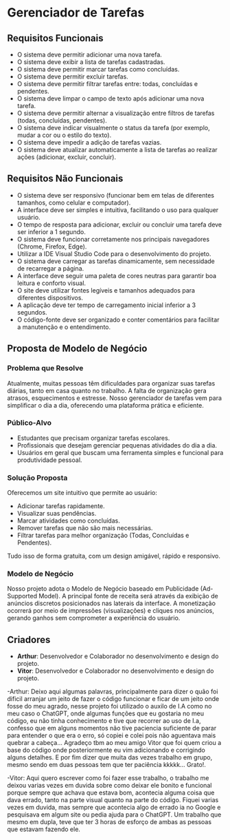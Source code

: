 # Gerenciador de Tarefas

## Requisitos Funcionais

- O sistema deve permitir adicionar uma nova tarefa.
- O sistema deve exibir a lista de tarefas cadastradas.
- O sistema deve permitir marcar tarefas como concluídas.
- O sistema deve permitir excluir tarefas.
- O sistema deve permitir filtrar tarefas entre: todas, concluídas e pendentes.
- O sistema deve limpar o campo de texto após adicionar uma nova tarefa.
- O sistema deve permitir alternar a visualização entre filtros de tarefas (todas, concluídas, pendentes).
- O sistema deve indicar visualmente o status da tarefa (por exemplo, mudar a cor ou o estilo do texto).
- O sistema deve impedir a adição de tarefas vazias.
- O sistema deve atualizar automaticamente a lista de tarefas ao realizar ações (adicionar, excluir, concluir).

## Requisitos Não Funcionais

- O sistema deve ser responsivo (funcionar bem em telas de diferentes tamanhos, como celular e computador).
- A interface deve ser simples e intuitiva, facilitando o uso para qualquer usuário.
- O tempo de resposta para adicionar, excluir ou concluir uma tarefa deve ser inferior a 1 segundo.
- O sistema deve funcionar corretamente nos principais navegadores (Chrome, Firefox, Edge).
- Utilizar a IDE Visual Studio Code para o desenvolvimento do projeto.
- O sistema deve carregar as tarefas dinamicamente, sem necessidade de recarregar a página.
- A interface deve seguir uma paleta de cores neutras para garantir boa leitura e conforto visual.
- O site deve utilizar fontes legíveis e tamanhos adequados para diferentes dispositivos.
- A aplicação deve ter tempo de carregamento inicial inferior a 3 segundos.
- O código-fonte deve ser organizado e conter comentários para facilitar a manutenção e o entendimento.

## Proposta de Modelo de Negócio

### Problema que Resolve

Atualmente, muitas pessoas têm dificuldades para organizar suas tarefas diárias, tanto em casa quanto no trabalho. A falta de organização gera atrasos, esquecimentos e estresse. Nosso gerenciador de tarefas vem para simplificar o dia a dia, oferecendo uma plataforma prática e eficiente.

### Público-Alvo

- Estudantes que precisam organizar tarefas escolares.
- Profissionais que desejam gerenciar pequenas atividades do dia a dia.
- Usuários em geral que buscam uma ferramenta simples e funcional para produtividade pessoal.

### Solução Proposta

Oferecemos um site intuitivo que permite ao usuário:
- Adicionar tarefas rapidamente.
- Visualizar suas pendências.
- Marcar atividades como concluídas.
- Remover tarefas que não são mais necessárias.
- Filtrar tarefas para melhor organização (Todas, Concluídas e Pendentes).

Tudo isso de forma gratuita, com um design amigável, rápido e responsivo.

### Modelo de Negócio

Nosso projeto adota o Modelo de Negócio baseado em Publicidade (Ad-Supported Model). A principal fonte de receita será através da exibição de anúncios discretos posicionados nas laterais da interface. A monetização ocorrerá por meio de impressões (visualizações) e cliques nos anúncios, gerando ganhos sem comprometer a experiência do usuário.

##  Criadores

- **Arthur**: Desenvolvedor e Colaborador no desenvolvimento e design do projeto.
- **Vitor**: Desenvolvedor e Colaborador no desenvolvimento e design do projeto.

-Arthur: Deixo aqui algumas palavras, principalmente para dizer o quão foi dificil arranjar um jeito de fazer o código funcionar
e ficar de um jeito onde fosse do meu agrado, nesse projeto foi utilizado o auxilo de I.A como no meu caso o ChatGPT, onde algumas
funções que eu gostaria no meu código, eu não tinha conhecimento e tive que recorrer ao uso de I.a, confesso que em alguns momentos não tive
paciencia suficiente de parar para entender o que era o erro, só copiei e colei pois não aguentava mais quebrar a cabeça...
Agradeço tbm ao meu amigo Vitor que foi quem criou a base do código onde posteriormente eu vim adicionando e corrigindo alguns detalhes.
E por fim dizer que muita das vezes trabalho em grupo, mesmo sendo em duas pessoas tem que ter paciência kkkkk... Grato!.

-Vitor: Aqui quero escrever como foi fazer esse trabalho, o trabalho me deixou varias vezes em duvida sobre como deixar ele bonito e
funcional porque sempre que achava que estava bom, acontecia alguma coisa que dava errado, tanto na parte visual quanto na parte do 
código. Fiquei varias vezes em duvida, mas sempre que acontecia algo de errado ia no Google e pesquisava em algum site ou pedia ajuda 
para o ChatGPT. Um trabalho que mesmo em dupla, teve que ter 3 horas de esforço de ambas as pessoas que estavam fazendo ele.